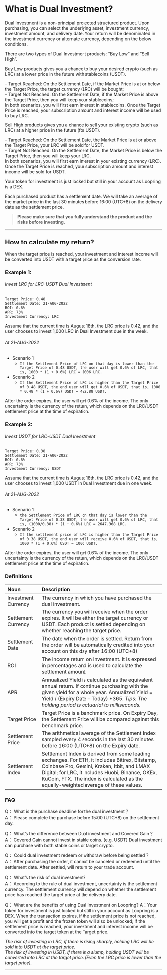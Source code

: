 # What is Dual Investment?

Dual Investment is a non-principal protected structured product. Upon purchasing, you can select the underlying asset,
investment currency, investment amount, and delivery date. Your return will be denominated in the investment currency or
alternate currency, depending on the below conditions. 

There are two types of Dual Investment products: “Buy Low” and “Sell High”.

Buy Low products gives you a chance to buy your desired crypto (such as LRC) at a lower price in the future with stablecoins (USDT).

  - Target Reached: On the Settlement Date, if the Market Price is at or below the Target Price, the target currency (LRC) will be bought;  
  - Target Not Reached: On the Settlement Date, if the Market Price is above the Target Price, then you will keep your stablecoins;  
  In both scenarios, you will first earn interest in stablecoins. Once the Target Price is reached, your subscription amount and interest income will be used to buy LRC.

Sell High products gives you a chance to sell your existing crypto (such as LRC) at a higher price in the future (for USDT).

  - Target Reached: On the Settlement Date, the Market Price is at or above the Target Price, your LRC will be sold for USDT.  
  - Target Not Reached: On the Settlement Date, the Market Price is below the Target Price, then you will keep your LRC.  
  In both scenarios, you will first earn interest in your existing currency (LRC). Once the Target Price is reached, your subscription amount and interest income will be sold for USDT.

Your token for investment is just locked but still in your account as Loopring is a DEX. 

Each purchased product has a settlement date. We will take an average of the market price in the last 30 minutes before 16:00 (UTC+8) on the delivery date as the settlement price. 

> **Please make sure that you fully understand the product and the risks before investing.**
***

## How to calculate my return?

When the target price is reached, your investment and interest income will be converted into USDT with a target price as
the conversion rate.

### Example 1:

###### Invest LRC for LRC-USDT Dual Investment

```text 
Target Price: 0.48   
Settlement Date: 21-AUG-2022   
ROI: 0.6%  
APR: 73%  
Investment Currency: LRC  
```

Assume that the current time is August 18th, the LRC price is 0.42, and the user chooses to invest 1,000 LRC in Dual
Investment due in the week.

###### At 21-AUG-2022

- Scenario 1
    - `If the Settlement Price of LRC on that day is lower than the Target Price of 0.48 USDT, the user will get 0.6% of LRC, that is, 1000 * (1 + 0.6%) LRC = 1006 LRC.`
- Scenario 2
    - `If the Settlement Price of LRC is higher than the Target Price of 0.48 USDT, the end user will get 0.6% of USDT, that is, 1000 * 0.48 * (1 + 0.6%) USDT = 482.88 USDT.`

After the order expires, the user will get 0.6% of the income. The only uncertainty is the currency of the return, which
depends on the LRC/USDT settlement price at the time of expiration.

### Example 2:

###### Invest USDT for LRC-USDT Dual Investment

```text 
Target Price: 0.38  
Settlement Date: 21-AUG-2022  
ROI: 0.6%  
APR: 73%  
Investment Currency: USDT  
```

Assume that the current time is August 18th, the LRC price is 0.42, and the user chooses to invest 1,000 USDT in Dual
Investment due in one week.

###### At 21-AUG-2022

- Scenario 1
    - `the Settlement Price of LRC on that day is lower than the Target Price of 0.38 USDT, the user will get 0.6% of LRC, that is, (1000/0.38) * (1 + 0.6%) LRC = 2647.368 LRC.`
- Scenario 2
    - `If the settlement price of LRC is higher than the Target Price of 0.38 USDT, the end user will receive 0.6% of USDT, that is, 1000 * (1 + 0.6%) USDT = 1006 USDT.`

After the order expires, the user will get 0.6% of the income. The only uncertainty is the currency of the return, which
depends on the LRC/USDT settlement price at the time of expiration.

### Definitions

| Noun | Description |
| :------------ | :------------ |
| Investment Currency  | The currency in which you have purchased the dual investment.  |
| Settlement Currency  | The currency you will receive when the order expires. It will be either the target currency or USDT. Each product is settled depending on whether reaching the target price.  |
| Settlement Date  | The date when the order is settled. Return from the order will be automatically credited into your account on this day after 16:00 (UTC+8) |
| ROI  | The income return on investment. It is expressed in percentages and is used to calculate the settlement amount.  |
| APR  | Annualized Yield is calculated as the equivalent annual return. If continue purchasing with the given yield for a whole year. Annualized Yield = Yield &#47; (Expiry Date – Today) &#42;365.  *Tips: The holding period is actuarial to milliseconds.* |
| Target Price  | Target Price is a benchmark price. On Expiry Day, the Settlement Price will be compared against this benchmark price.  |
| Settlement Price  | The arithmetical average of the Settlement Index sampled every 4 seconds in the last 30 minutes before 16:00 (UTC+8) on the Expiry date.  |
| Settlement Index  | Settlement Index is derived from some leading exchanges. For ETH, it includes Bittrex, Bitstamp, Coinbase Pro, Gemini, Kraken, Itbit, and LMAX Digital; for LRC, it includes Huobi, Binance, OKEx, KuCoin, FTX. The index is calculated as the equally-weighted average of these values.  |

### FAQ

Q： What is the purchase deadline for the dual investment？  
A： Please complete the purchase before 15:00 (UTC+8) on the settlement day.

Q： What’s the difference between Dual investment and Covered Gain？  
A： Covered Gain cannot invest in stable coins. (e.g. USDT) Dual investment can purchase with both stable coins or target
crypto.

Q： Could dual investment redeem or withdraw before being settled？  
A： After purchasing the order, it cannot be canceled or redeemed until the settlement date. After settled, will return
to your trade account.

Q： What’s the risk of dual investment?  
A： According to the rule of dual investment, uncertainty is the settlement currency. The settlement currency will depend
on whether the settlement price has reached the target price at the delivery date.

Q： What are the benefits of using Dual Investment on Loopring?
A：Your token for investment is just locked but still in your account as Loopring is a DEX. When the transaction expires, if the settlement price is not reached, you will get a profit and the frozen token will also be unlocked; if the settlement price is reached, your investment and interest income will be converted into the target token at the Target price.

*The risk of investing in LRC, if there is rising sharply, holding LRC will be sold into USDT at the target price.  
The risk of investing in USDT, if there is a slump, holding USDT will be converted into LRC at the target price. (Even
the LRC price is lower than the target price).*
***
